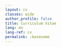 ```yaml
---
layout: cv
classes: wide
author_profile: false
title: Curriculum Vitae
lang: en
lang-ref: cv
permalink: :basename
---
```

